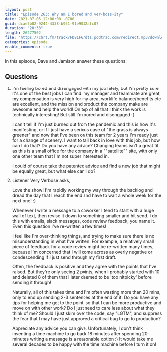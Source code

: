 ```yaml
---
layout: post
title: "Episode 263: Why am I bored and ver-boss-ity"
date: 2021-07-05 12:00:00 -0700
guid: dcae7b02-9244-4338-b951-91e9032afc07
duration: "28:33"
length: 26277502
file: "https://chrt.fm/track/FD81F6/dts.podtrac.com/redirect.mp3/download.softskills.audio/sse-263.mp3"
categories: episode
enable_comments: true
---
```


In this episode, Dave and Jamison answer these questions:

## Questions

1. I'm feeling bored and disengaged with my job lately, but I'm pretty sure it's one of the best jobs I can find: my manager and teammate are great, my compensation is very high for my area, worklife balance/benefits etc are excellent, and the mission and product the company make are awesome and help the world! On top of all that I think the work is technically interesting! But still I'm bored and disengaged :(
   
   I can't tell if I'm just burned out from the pandemic and this is how it's manifesting, or if I just have a serious case of "the grass is always greener" and now that I've been on this team for 2 years I'm ready just for a change of scenery. I want to fall back in love with this job, but how can I do that? Do you have any advice? Changing teams isn't a great fit as this is a small office for the company in a ""satellite"" site, with only one other team that I'm not super interested in.
   
   I could of course take the patented advice and find a new job that might be equally great, but what else can I do?


2. Listener Very Verbose asks,
   
   Love the show! I'm rapidly working my way through the backlog and dread the day that I reach the end and have to wait a whole week for the next one! :)
   
   Whenever I write a message to a coworker I tend to start with a huge wall of text, then revise it down to something smaller and hit send. I do this with emails, slack messages, code review feedback, you name it. Even this question I've re-written a few times!
   
   I feel like I'm over-thinking things, and trying to make sure there is no misunderstanding in what I've written. For example, a relatively small piece of feedback for a code review might be re-written many times, because I'm concerned that I will come across as overly negative or condescending if I just send through my first draft.
   
   Often, the feedback is positive and they agree with the points that I've raised. But they're only seeing 2 points, when I probably started with 10 and deleted 8 of them that I later deemed to be 'too nitpicky' before sending it through!
   
   Naturally, all of this takes time and I'm often wasting more than 20 mins, only to end up sending 2-3 sentences at the end of it. Do you have any tips for helping me get to the point, so that I can be more productive and move on with other work? Do I just need to care less about what they think of me? Should I just skim over the code, say "LGTM", and suppress the fear that I may have just approved a critical bug to go to production?
   
   Appreciate any advice you can give. Unfortunately, I don't think inventing a time machine to go back 18 minutes after spending 20 minutes writing a message is a reasonable option :) It would take me several decades to be happy with the time machine before I turn it on!
